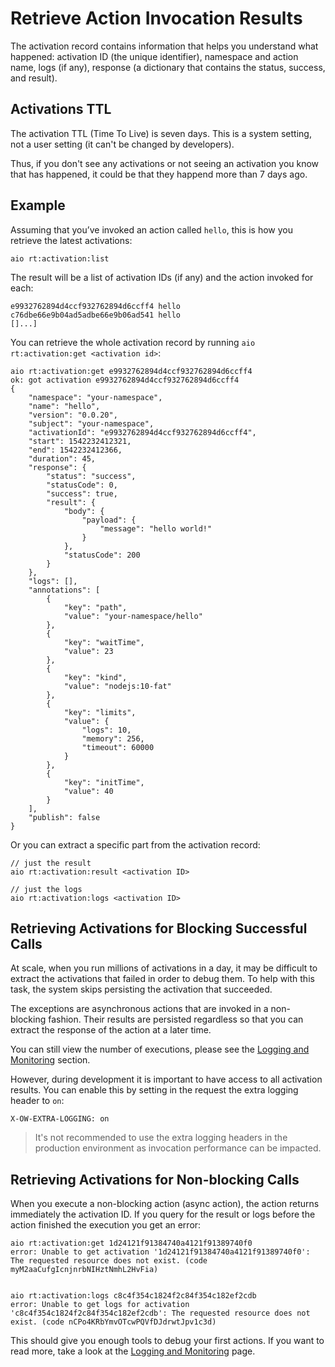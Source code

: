 # Retrieve Action Invocation Results

The activation record contains information that helps you understand what happened: activation ID (the unique identifier), namespace and action name, logs (if any), response (a dictionary that contains the status, success, and result).

## Activations TTL

The activation TTL (Time To Live) is seven days. This is a system setting, not a user setting (it can't be changed by developers).

Thus, if you don't see any activations or not seeing an activation you know that has happened, it could be that they happend more than 7 days ago.

## Example

Assuming that you&rsquo;ve invoked an action called `hello`, this is how you retrieve the latest activations:

`aio rt:activation:list`

The result will be a list of activation IDs (if any) and the action invoked for each:

```
e9932762894d4ccf932762894d6ccff4 hello            
c76dbe66e9b04ad5adbe66e9b06ad541 hello            
[]...]
```

You can retrieve the whole activation record by running `aio rt:activation:get <activation id>`:

```
aio rt:activation:get e9932762894d4ccf932762894d6ccff4
ok: got activation e9932762894d4ccf932762894d6ccff4
{
    "namespace": "your-namespace",
    "name": "hello",
    "version": "0.0.20",
    "subject": "your-namespace",
    "activationId": "e9932762894d4ccf932762894d6ccff4",
    "start": 1542232412321,
    "end": 1542232412366,
    "duration": 45,
    "response": {
        "status": "success",
        "statusCode": 0,
        "success": true,
        "result": {
            "body": {
                "payload": {
                    "message": "hello world!"
                }
            },
            "statusCode": 200
        }
    },
    "logs": [],
    "annotations": [
        {
            "key": "path",
            "value": "your-namespace/hello"
        },
        {
            "key": "waitTime",
            "value": 23
        },
        {
            "key": "kind",
            "value": "nodejs:10-fat"
        },
        {
            "key": "limits",
            "value": {
                "logs": 10,
                "memory": 256,
                "timeout": 60000
            }
        },
        {
            "key": "initTime",
            "value": 40
        }
    ],
    "publish": false
}
```

Or you can extract a specific part from the activation record:

```
// just the result
aio rt:activation:result <activation ID>

// just the logs
aio rt:activation:logs <activation ID>
```

## Retrieving Activations for Blocking Successful Calls

At scale, when you run millions of activations in a day, it may be difficult to extract the activations that failed in order to debug them. To help with this task, the system skips persisting the activation that succeeded. 

The exceptions are asynchronous actions that are invoked in a non-blocking fashion. Their results are persisted regardless 
so that you can extract the response of the action at a later time. 

You can still view the number of executions, please see the [Logging and Monitoring](https://github.com/AdobeDocs/adobeio-runtime/blob/master/guides/logging_monitoring.md) section. 

However, during development it is important to have access to all activation results. You can enable this by setting in the request the extra logging header to `on`: 

```
X-OW-EXTRA-LOGGING: on
```

> It's not recommended to use the extra logging headers in the production environment as invocation performance can be impacted. 

## Retrieving Activations for Non-blocking Calls

When you execute a non-blocking action (async action), the action returns immediately the activation ID. If you query for the result or logs before the action finished the execution you get an error:

```
aio rt:activation:get 1d24121f91384740a4121f91389740f0
error: Unable to get activation '1d24121f91384740a4121f91389740f0': The requested resource does not exist. (code myM2aaCufgIcnjnrbNIHztNmhL2HvFia)


aio rt:activation:logs c8c4f354c1824f2c84f354c182ef2cdb
error: Unable to get logs for activation 'c8c4f354c1824f2c84f354c182ef2cdb': The requested resource does not exist. (code nCPo4KRbYmvOTcwPQVfDJdrwtJpv1c3d)
```

This should give you enough tools to debug your first actions. If you want to read more, take a look at the [Logging and Monitoring](../guides/logging_monitoring.md 'Logging and Monitoring') page.
